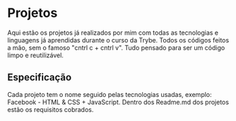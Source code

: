 # Projetos
Aqui estão os projetos já realizados por mim com todas as tecnologias e linguagens já aprendidas durante o curso da Trybe. Todos os códigos feitos a mão, sem o famoso "cntrl c + cntrl v". Tudo pensado para ser um código limpo e reutilizável.

## Especificação

Cada projeto tem o nome seguido pelas tecnologias usadas, exemplo: Facebook - HTML & CSS + JavaScript.
Dentro dos Readme.md dos projetos estão os requisitos cobrados.

